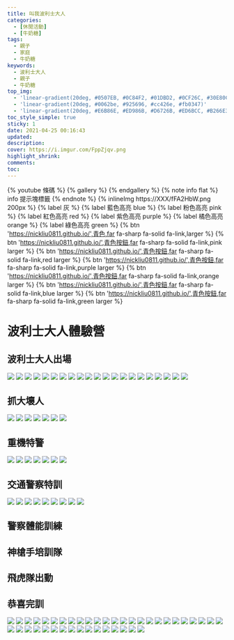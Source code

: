 ```yaml
---
title: 叫我波利士大人
categories:
  - [休閒活動]
  - [牛奶糖]
tags:
  - 親子
  - 家庭
  - 牛奶糖
keywords:
  - 波利士大人
  - 親子
  - 牛奶糖
top_img:
  - 'linear-gradient(20deg, #0507EB, #0C84F2, #01DBD2, #0CF26C, #30E80C)'
  - 'linear-gradient(20deg, #0062be, #925696, #cc426e, #fb0347)'
  - 'linear-gradient(20deg, #E6B86E, #ED986B, #D6726B, #ED6BCC, #B266E3)'
toc_style_simple: true
sticky: 1
date: 2021-04-25 00:16:43
updated:
description:
cover: https://i.imgur.com/FppZjqv.png
highlight_shrink:
comments:
toc:
---
```


{% youtube 條碼 %}
{% gallery %}
{% endgallery %}
{% note info flat %}
info 提示塊標籤
{% endnote %}
{% inlineImg https://XXX/fFA2HbW.png 200px %}
{% label 灰 %}
{% label 藍色高亮 blue %}
{% label 粉色高亮 pink %}
{% label 紅色高亮 red %}
{% label 紫色高亮 purple %}
{% label 橘色高亮 orange %}
{% label 綠色高亮 green %}
{% btn 'https://nickliu0811.github.io/',青色,far fa-sharp fa-solid fa-link,larger %}
{% btn 'https://nickliu0811.github.io/',青色按鈕,far fa-sharp fa-solid fa-link,pink larger %}
{% btn 'https://nickliu0811.github.io/',青色按鈕,far fa-sharp fa-solid fa-link,red larger %}
{% btn 'https://nickliu0811.github.io/',青色按鈕,far fa-sharp fa-solid fa-link,purple larger %}
{% btn 'https://nickliu0811.github.io/',青色按鈕,far fa-sharp fa-solid fa-link,orange larger %}
{% btn 'https://nickliu0811.github.io/',青色按鈕,far fa-sharp fa-solid fa-link,blue larger %}
{% btn 'https://nickliu0811.github.io/',青色按鈕,far fa-sharp fa-solid fa-link,green larger %}

# 波利士大人體驗營

## 波利士大人出場
![](https://lh3.googleusercontent.com/QdBSdA4YT5io3AyObSqxZyCJORDRlFT3eR6Mbfr6dkX7gWSmsvxyowR6XAEvB5TVqoCR7q0yni6IZX71SHStluQ94p1IwmJ3eyugh95q1g1IE7DCpDMjqutrYlC5Ch775-Kc2WWRcQ=w1920-h1080)
![](https://lh3.googleusercontent.com/DQWYeIzue_4k_hEU-L1YX_BaIsHSlBBZGYECpE8MsgPkdS2bl2sxyqRcnDpnZS0Tv00LYFso-vEyu0cMBQeoJlcLGpXkbFTKDfKqdXQ7G_BWB-QKzEMiqTzBAD5B4vYLTL0L05bfqQ=w1920-h1080)
![](https://lh3.googleusercontent.com/WGYt8HAg_LR6Vj56GblDtvxY-PusugEBvXPh-gYL4YcDIBvutWx1znlG5EQcHWQ7pVBrkCSPcrHgXaHLBtgFIvcevUwVtpfjPsPMIX0Mg-7vp_5fgeRkLNapEUmJ7pYxOVLIy-MMbw=w1920-h1080)
![](https://lh3.googleusercontent.com/KPU2eG9dwKMtYbFTtJBY7qlLddzCwvs-FkBzS50r_eo8hyUzDFychTijgcpdfqeLCOwUCLnP7IfW96Quqn2J7VLn--vQi3Tje-vi1mb6EXS-cZdb2yf5lZgZquopI6mlEjlxwaNSdg=w1920-h1080)
![](https://lh3.googleusercontent.com/ETKk8S7EHNX7_9dKcAZfJFEmdEm1ZH6-gVUDlOYyA7MmE6DXP41pVib1ad90Wkm1zQHogXa44sWzKOqMaGKbKC_WT-q_qr4B4IW-XrD7kT0c6pvs4WnO6bVnNzqwLLQsQMgfe7OB-Q=w1920-h1080)
![](https://lh3.googleusercontent.com/eYfGUsadwAnur8vX8z6gDXday0ojBzVLnEwO37u-50yTMH71wHKMzAxOGKe367zK7QpXvHML1nTo5861CADO-nHxrbXB_6ZRvA5mNAO5x2fD5WNYe6qYRSoewstw6swubZHFS7WmKQ=w1920-h1080)
![](https://lh3.googleusercontent.com/X_Z5aSfyygxCn622GJi3CcV7G10-3LbN2E48bhV-JsyUJ6WDudgWQPhoMTG7RyulBLJ9pRHOsz8Nl4OAP5qrl1W1JNiPQbBcM5AnLCtRMNVGSwmMZK6aIwIgxzzXr759yTJzlc1yGw=w1920-h1080)
![](https://lh3.googleusercontent.com/IdirYoHwCi5pnRiy1pqSElmPdCGf1H8L5LXA_rOwWPW24E5iKBo9yumEmkb_z2UW0Ol6RYBLB4ZtAFdgaRngmFjxiA4PM4lQooTXDoVHh7mK5cU5h2UObcxCMsqiQYIWSTJA7-H-uA=w1920-h1080)
![](https://lh3.googleusercontent.com/Nfl3UgvogRMqrBjeFjWZbuNpRFz7BiFKma-38pKOcjgVt7BwOfeuQDXMxluvL5LiOAe4GB-CtxRrV6ZeVrsNLdUsVbREt1yHLXkJJny51wsgcxBP48uZnoK89Mn4-5_dC5OvdACgMg=w1920-h1080)
![](https://lh3.googleusercontent.com/edlOVHMWLhObzGmKsH_obi4ZchZupOSQwVvEjv44VODOVU6OQ5ou0-xxe7JynRfJhn4XrlHcObxnnuQnQpl7eXcFOaOwHk6rtpOoFKm2XltwIIeNqS9CO0nd-nsL0VbIHV4xZeXmXA=w1920-h1080)
![](https://lh3.googleusercontent.com/GNMn8RT5CeopfirDkqCDrUtORv29xTB2CvO0x9abkne5WP6eDpFayi9EdZWPQ0g0xn2k4NjQbW3xP1oTkdvjtFwfSzCnHzFSI_B2bGY-IZaQLp76yGwkdOUg56vKmldp-UL1Wev7xw=w1920-h1080)
![](https://lh3.googleusercontent.com/U3tAsDGTo4kGNEx-96_bG-v6DitSU_iGRcZchtzq8GXGs47BiHF9MTsm0bNeenxyXSxphGEVCyJw30xK_8ZkCfE03K1HnAjSA0It11dGVvSVyJK5HcXZAKfqriodDdg0CknWgdAArg=w1920-h1080)
![](https://lh3.googleusercontent.com/IQf3Qd1IT1lXSzq4SLKGBG81jLdnHAYuAYx00623F2OcChPZ6QmEz0VebZcr-mfo2tZZrykFnmAtfiCRENF77uX16D5at2OeCMIDZKzerHdvsGYZal_J-ez0F9VxaxMWToSsoR2d_g=w1920-h1080)
![](https://lh3.googleusercontent.com/ARYvtlTLDfO9gZwnohqRoxR2Xoi93xzJqouH_d02j9WXlqPXUSYZLrV3TBijO7cw37ZrBnQJnFo7OltXBXCzg11V7szt2DXoQ5nPaogNIq2-gxho199L8NDozdfrYrexJQTo4iXjJw=w1920-h1080)
![](https://lh3.googleusercontent.com/HaWOA_-OUl9AJxZHAFEfYVnGNHi2nezRBTZCynArzeomg0LpSnHFxk89iNAEP8RzD_GIq-I1Ytg0HTtgGxCzGFmc4SU-Vvqv35Su6YJmlbvQWwHjrSm44YDf_S1xuMDm-cUGNeAGWQ=w1920-h1080)
![](https://lh3.googleusercontent.com/QFCJsbXrIqC0cIqpObLAJxFCkC11l8WIiGN5T3pBSECPZ2ek_BnDNS4fc7tuaWOELwpeQ1BKQ-qW1gr3u_RWTBRZC6l-VefvwQO-sHXw_MEjAtskGn3-zv9kTxiAyk_B9QmsaCuuEw=w1920-h1080)
![](https://lh3.googleusercontent.com/3BFhzoWU3HmYUv6HL9e3LKmZxjPk41JEjuSJBKdG2dg5p8ptsBzwPDmacQdX9PYK7z2qGTUYt-BeO6nsFggdZaIfzm1-ls0QEFC9NS_3wvX9xyydNP3YyEeDqdKqx0DkgB-uirJLeA=w1920-h1080)
![](https://lh3.googleusercontent.com/s3muVIjsmUx7fXGnu1-x0mhMs6dnT0J5opG62qT2i2X0n28kUl0YqvNKIeuu7tLh2h-f4CMIeh04vtesvsmgM4SllaGDNFWDdFB1LhJgklSZWBjbKabc2HXgzWuTAqilS4Zdarzudg=w1920-h1080)
![](https://lh3.googleusercontent.com/_FFfMDl3X9UxSXb5jUJ6X_kgPNArKxK-Pa590MYixGqNuxAcuAwAV20FtqCtQTPb9-x3AbEwM7hEzaUnUPOWhOfZhARbU-DGWWMUEfmFOQUGjO0qLFv-8TQhTDmQM6k9d4_CtGlzBw=w1920-h1080)
![](https://lh3.googleusercontent.com/HI1R0EMvbdy0LAl0DOjkqnQesiIwNSZ53Oi4EhGFyQNW10A2wyN79j_LnU3Vusw8rOtS1_1z7ENE73TZuYLkPQujgkUoQfu_B0B-uL-YROJMMcHhez9zJ8sddWaRrnZKdHBXNaha-A=w1920-h1080)
![](https://lh3.googleusercontent.com/M8YA4D84zXqxgnR17Y7HoNheC5H5LXtgDExGiAmoSJeXHTC_7qKKGhCaoWR_88kMmEXNMkMF89Gp5ZikHD39AqYWucQNU2elUmM1TFO9auM2XqUL17BPighlfKr7d6FuPAP6HnWwnw=w1920-h1080)



## 抓大壞人
![](https://lh3.googleusercontent.com/0EXT9N0A9G6qzHJQaeCRoe3B5QvliFVtLR1rxS4-GstL8b0L915ABpth4Dxbeh7jiNcW6BesTgZ6ZSHCMA_5EM4ZB_hhLQZoKUbgUH063Vr0DcTOwAOAofqkrqNf_XHHLpk4CG9YmA=w1920-h1080)
![](https://lh3.googleusercontent.com/lKg3UrC3uhs1qJ-rKZ7kfQpXDpwJcQjYTorG9weQKpONdTh6eoauDc4HmoDC9JPdcq5guFUcPXz9u2oSWqXIlBASwr-NQxVvqbLjoRR9kSwlNd17b4H_jUrVKq_azccZIYr4oR6unA=w1920-h1080)
![](https://lh3.googleusercontent.com/zxK5KxvRro6GUkWHsvQirF3ow7Rg84Dy2vy-_9CZLOQd__jU2Bp02gK1Vw2lyfx-e-_jMEmX28W5o8cFLF2TDYJ_e9Dd-CYwXWAm61sFRy-177aAmi83rvuC8_MVYOC5NJjI0wHQ0g=w1920-h1080)
![](https://lh3.googleusercontent.com/fmcnydqAEwOl6RhENCXzdTHZXMdftM4-D0msY8DNiaieUHiJZtt1WVBFOWZPOL1Y9skEA2oZzdfVS_3yC3VQotpXLeTrmXm6buinmItc-sDyoEjczyWQkFsia8lvYbAaiFUrdHmFHA=w1920-h1080)
![](https://lh3.googleusercontent.com/ynWoIDSZFcxtzFzZW1kfe05s-CQ5wFLZj1Tfa7DWCTCdxkDSuwXqPdcsu9W5mKH_-KDiacgan4vAV8Rw-DpmAmdJCHNF1V5e1JqCroyMrMHic_YTneHNOeTIr327Q1m0b7dm5hLtog=w1920-h1080)
![](https://lh3.googleusercontent.com/pwT6BOq_BDs34zTPuKbDqymVCbGMmFwBQO4oP0LSqVkceDDzsNmQYnX3gTQILcvgjeZpnZnfL3ecNK6J9NxBkd6ILgBdvb3HS7lpT4AbG9StNydwH0LahsJ9dlZh0j8tA1YgbSDQhw=w1920-h1080)
![](https://lh3.googleusercontent.com/LsxO2xLqAHbEgFkGQCfZ6xE8Djwnn7Uo2NiqSepcMb8N8FMkeBevMfYQdJAkftjYuzlrD698RCDqc7ExZNvGLG2mQ-tFPO9sro4kE6SHJtUqWIGv5c_Ubk8iYLm2rOqKRPS8okvg9w=w1920-h1080)


## 重機特警
![](https://lh3.googleusercontent.com/DTx_VNCqjW4urJRnylZ6rM0O1GmF1OZ848_BI8l0opCPiS_ZWuVANqehp5hdwU2OE-L3vRtaDCu9HI9XbRJF2yYFvEYRB7Lp0ITobMI11qEj6vKmJXq8hEA5PCwr_c-vboBZ9mL9Mw=w1920-h1080)
![](https://lh3.googleusercontent.com/39Mw870iga22GiXyleUOfvocom04ymS21S6lrqyGRS7KL1hkmEfbDML9XGNYjg-h2D8rRDkFCNdVNATVkasvxhGtPSO6CSOFTMHHFw8LpPBzYvghR0-3yS4Cbv-c02aB67cDc4icbQ=w1920-h1080)
![](https://lh3.googleusercontent.com/79Y-nBHjixt-38PQz8VnewOIXMh37QwyotFSlkzFSue20vWTM9JhfYb_5qoPX2UlZDK4lELlnvCtUQufXKzVMxIDg4EiIJ0WZnIX9x26NfowsQqNsZEP742eXunO6dZVTU3QggLquA=w1920-h1080)
![](https://lh3.googleusercontent.com/mEbm2IOPY97bcf_aI3JC2EeI2kDvumlu9-LdEZJjP9GCV-eNfTh4BxwPS-mvQuEixtL1SJu-0jRVr2CGmPt3yXkRQ9LM9jWOR-CjOkBtZtqwwEdtUqQ8jkXGGBUIsqKzfDX7S09bGA=w1920-h1080)
![](https://lh3.googleusercontent.com/FHs4U9YMBYJ_oYuGG9alV5elqGNlV5HfsbpDFCJvML6PTl2MwdZJLMqI1cp0AVHdhDnW502hHiJhDk0NcoRf14DMq1cNfsK08QEldoK-Kr_63HIUg1WPxqaCGnXnm24xsQ1pvGdNsQ=w1920-h1080)
![](https://lh3.googleusercontent.com/w5_t0Jqf76y4ByvZ7xYWPthKvCACP4Ac4PECXv25maqGTbrczurnBvofVuvo8GaxcwgYdbMvG9kwvfH72rGJmn5gMzugBU4N8ourcjqMyqEWm5XSPDfs5Cuo6NME6grUDKbt60ms7g=w1920-h1080)
![](https://lh3.googleusercontent.com/lkcabl5XM8aQu-I2LMNzBfyG3oO5tWd0pvYx0rWEUoIgXUL5gao7-V5B2B-HKZw-E1B15zz1tnI1RQBsaXv_cftkzgpD-RtX4fGr4rlL389jgHvGpC58GEYA2R0d9XKiJtebsEE1qg=w1920-h1080)

## 交通警察特訓
![](https://lh3.googleusercontent.com/giJdM6wQVLgJyJx-9vw8Dc0SSYV8ITHSGV0f5w3TxhhFx-xlhUr9Ze3BulYrOZDx67GKMqSlipEKvAof9uZa7m9GH6fkCoePfKDQh8J4a4mg3lfUnLHUGFsMemnsbDsZq6zHwonbXA=w1920-h1080)
![](https://lh3.googleusercontent.com/NNyOaQoqgg-fTnVkJLMBgfxiSw0_xh3b2xSppqG_7aEQAamwINAt_oDyvM0DghllELI3A5XoS-9519zbY4nPktWlMvyYEluWqDctLAIXMc7E4LFZEz6bzIHtq9wnrRegjAGWePHL2A=w1920-h1080)
![](https://lh3.googleusercontent.com/WnaBO-UrKyxry3cCol0wxGzyF8YaBvQeDp02N_PgH60bljE1tcoqYmd6NsxqO4O0u9Yi-obzCR8pERJIjLsG7EQX1P5H6el3RXhiPHPirWYv7U8n_3wlMBBlTvQ4I2KJki5Z8Y8fmQ=w1920-h1080)
![](https://lh3.googleusercontent.com/EPQcyrxkN3PPPk_sbpkkaDKoq3fxG41DDvZliMHihCZec2GMNh7ZyhTUAnqyiTYybY0t5YLIF42m_4D_6Zj4sLH8RDMce1l-jGEOnK4W8UL9PaNNnWpzCJj4hOl2a6K-f_IyJ4Fc3w=w1920-h1080)
![](https://lh3.googleusercontent.com/vQCYPDx05PomYUI_6JU_h_pPJRIjXtZql5b0wAIa6RC_qHgSCw_odygaG9UFN8N4hVl3aRwGpqTozM9r3rZ_2KWsrBU8tbdCXNQOU69SSibYMweKxyp2HKCM9o4-eYoljnF35qQS3g=w1920-h1080)
![](https://lh3.googleusercontent.com/BtGghgl99SrKqegTXBZiM78QUAvnM8YBGlfQrG8ytB1bO3D9rN_Xm9Ll6MgG1ORl8irfaFScIMiITCXkxKiEYej2G3EdMpUfk-cA6FogIN54JC7w_203OcrCEJz-u4bvAhdU7d8peg=w1920-h1080)
![](https://lh3.googleusercontent.com/BYFXjAjRf4zvXp0ITPxnMLic7C5Ab-4gA1f3X3MskvXDk87MZXChGrqVaumBwyDMSQ4MRw7poeCdH6M9MTj8672lFvVG-uvRhnkRefiKprFHgJ-b6_LRsh9yvWDKsBT05yv8wdJL9g=w1920-h1080)
![](https://lh3.googleusercontent.com/foJRFGVSGArf93SHi5AxvTOnjMUMW0f82FTkUtx4wG93GBK1lOMA-rlqt2XXfh2mi3sDiXCOnny_68IxsJpiMknn1j3Ddr4y2n4b7YGcLENxvBstpVf0Cvrqm2kxUN73xvsH75umZQ=w1920-h1080)
![](https://lh3.googleusercontent.com/5UK4mBf4BuWKZdIlvh9uXZvqwHS5kQqylp_QT2EiToQYbZ6YhSZOax8hZTDxkXS0HRMiN7OMA5t7-esoyUaMxrwlnOmVMyCPIhJcO3MPB3rpte_dioJlGxnNeFFtgqjdhdEKNXVTGA=w1920-h1080)

## 警察體能訓練

## 神槍手培訓隊

## 飛虎隊出動

## 恭喜完訓

![](https://lh3.googleusercontent.com/T0a5HUUZMiT3EdEEr3zWt6Wol8N-KtNK37X3OWbDAVHnqpeKt2HMaNNqBN3TLeXOHHmHy1CMcaGpoUoEoAfC20UztOi3TiO7Nmg08AcYt33ls9Q-VM3hrCJ_9t_xjpyAY5lIhOLBWA=w1920-h1080)
![](https://lh3.googleusercontent.com/iCvOqcLTMZDnE5XQn-nUbmA_lzt7D3AirnIyp6bbybJz7SYtA8ObH9dx1eMHh-GNmGEhGnXRYOqElG7FjqAzpA8Zb7u66-WdleNxp85kaD8EPufn8fTnhM98T_azn5xSsFZyEeW1cA=w1920-h1080)
![](https://lh3.googleusercontent.com/O5D0-4u3aSIOARfgwLR_hob727yznNG375IpbfKZ7uLih2yYquUVCWSvXeuVKStJVdT8AVzkq7vjKj4ZUwSsmqRoWaBwrMfFi9G20_U8BocwzmnM_vh09ZqzBG4D9UrOBPV5Wm_o8w=w1920-h1080)
![](https://lh3.googleusercontent.com/M52WnTGJBb_EgLSU3aajC1cmovWyGLWx--dBmr1rldN7r0ZFArDqYzlCNNs26f3NojIplBEULvEZfwaM-ZdZtxYjiBPSsVzfRtjj1jo7tuYXLADF5AaX7juQ8g9fN66b9IyAbxg9UQ=w1920-h1080)
![](https://lh3.googleusercontent.com/LtlUW978JuRZQ5Y_Bb-nEIsRe3yhilO4CtFfQigIITDcOPIyBuroAg9Roylgmpc5NdS858pSJkiV8c10RkCV9oh1kHa94IlDqoZnnoGBAiXQatNp5v1ARcNmAHdW3SbYr2lI26G3FQ=w1920-h1080)
![](https://lh3.googleusercontent.com/lSu0zdqiSf4z7VHv0FoC6V05V9VGwsN-49XxS5uDfaLJ4zSJlSJrNedNFss3qb1-cnR-wdf7kuVuJG9cW09TEVjxUFO3GVWbXcUD9zNuMYZY7m1wocH1bm_EL5xEBjEY49uRNMP-cw=w1920-h1080)
![](https://lh3.googleusercontent.com/h2O8qsSGqCbDk4LA1BxcH83gwPPacaYcLcSTXHk3mR3osDRxj5_Mwj9Yr5DzjS1QIOhlsTGEwC8MAinjXEnSlckj0o6CQSOt4GkY3NTGBOXsnmcX-VOPGYdasB8aBJWVxoTN-offUQ=w1920-h1080)
![](https://lh3.googleusercontent.com/nOKMKJRdDFK4WLEXAZzjolE7n9Iu2RO9xDeetL_ARoLE_rCd8sQieDIFYHqC6hwdwA2z7oO898Sgwdgz_xv4wMnqRyUZwwn66Q4OudWJDKvgw3h3vECbSaC0aUO8biOCgtc_xdoU_g=w1920-h1080)
![](https://lh3.googleusercontent.com/l3Z_8uCQZyhUoosXy5Un9x9omO3Dsewhd5C48-CAYxiI4d-SBUzDEM782o5Emb0pxMyZH-B7M4TFXmpgZ683Sh5G8Q3RzCfnSJcDzFQhgZnMYmAe_qYyCJcJRxHyUVNu5ziuxIpqAQ=w1920-h1080)
![](https://lh3.googleusercontent.com/Sa12HyrQPczWshcrYvqLFNMff3DUz570d8YQwyVnizumUEnoC0YzfstslKfr47W7Eiixm5MjaMaTbi21l0C1acRxaFtJ1Rrc2xzX0Ac-lizKvtUZskxBy0e44nGJnuREEvUW8x1jbA=w1920-h1080)
![](https://lh3.googleusercontent.com/OZXtJQhm1z8CHotB2BHSERKDSl3PNcBws_Aw7xJXB8f07R9vrK9-L6z3ibzxq3JNxoKYR2fTn2xKXTg66fAPTdA3dRVYH4GUBuu3RBEiFs69sVlZS4it3bdkBUe6yl_J_YwFqjRmpQ=w1920-h1080)
![](https://lh3.googleusercontent.com/y55nFVsnellgkBKB6N2tMjDajXGYn_Y6j5vHJolf7x-VZhqJPyMsD__w-3Zfo4sI2z7xMbRcQ6FXvmBpFfoqEQwmDFPuUvrPpoizrg8th9w1dh_vV5Eg5GS4kZxdUwFSazgGwmabfA=w1920-h1080)
![](https://lh3.googleusercontent.com/X8XB4_DdE4XwsNIbHA7v4Q9dWvYse4rQYAWMhZkihD9CAL5WbH7Isbu9v8n7wXa-96nhb69B-eEuF1Kheaa1ZDt3Gk2NJ02LsQPU__HfVfauCGm_7Xmfi0TShrR--QmgSkSuByGyKw=w1920-h1080)
![](https://lh3.googleusercontent.com/xrpvVCXv-UKXX5eiz-SOvUS7mkpGpteqNZew7TVUVj7DMICAKcvWnR0EYBNd802p31O8bC0OoW3N4auZJpimbCd3W3W4qlDt2cTRM9A6NJVO-5EOGmgCDQ9a_Pw8FUU_Qog2PopHkg=w1920-h1080)
![](https://lh3.googleusercontent.com/xDtvHQ9EGrcz6hONQmXLvpxXZ53RiXsSiUbQjJRCgg1YTiOLHtvBFaxmyzOxOB5dLy9U9CgTxFt9hNDgVi9qaMg6VP4ANOXlJfp1Tgt_e03y8Co_-qXx2TMnCv0uUSmAZHemNP8KgA=w1920-h1080)
![](https://lh3.googleusercontent.com/COeiii9Q69HiFynBPvTYRGIyn72Hqa5uR1j3t6dggfH4ajfDGzjovUNWavTZzjrG9kassjY5tKrTlBVb1_UQF1x-mPLbnrrD9UvfAZiFaaJG7YLtlyd8aoN9-lKl8UudcH2urj7kkg=w1920-h1080)
![](https://lh3.googleusercontent.com/z-4BjIk5nB38235zp7xAf3h-9rwNKo3vj6SZ5HVTpK3Prk32omtc0CTw10HfXFKdaF8M5bQQv-a-nY0-qcKSfE8ZaqEfLcm5nE6E-fpLnmU8D8r-E51au504ZfuxWHlEzT9bU9I1vw=w1920-h1080)
![](https://lh3.googleusercontent.com/mMbLQM-d1lbUdIRdLozD7XMALLpKOgoRQkRnO3pQMJ9AGc3QZU-EsJrrG0KPcG6Kc-uq63Z_2HDFGDn_cIKxyy7OpH67LGrwtNV3zilrlIpNjyBYXNRFxJ0ypXJP1wKPfmpz_RfKDw=w1920-h1080)
![](https://lh3.googleusercontent.com/aMGWDnzxqLmGJvKNIzzLxNw7c1ucIi1rTwaox5SixCPtSmN5WVckoL-3_RMYZffpJYgltEilSLeWzWZVZ3iEnGEnhCrIyPF54gKTCdFAEWqWvX4Bk0smX4N7-rAp2hcscj4tCeMh-w=w1920-h1080)
![](https://lh3.googleusercontent.com/XGTWtiA-O_ni4WTtT7XM2DP2BqpYAf3oerGrCH1C1WynTXM8mSwIKg2v4b7lPwAgX_tfhY_JDboAJ6Nkf4D8iFlbKRAt17T_TRtMGPOfaBoam5_VTMmqjBJUtRDxVerwQ7gIlyr1lg=w1920-h1080)
![](https://lh3.googleusercontent.com/5fyBdz7_cM4kl9ZtNeV5aGoHErXU0OmxPeEzLewZvSwvf-a1Shl_E6DIswe3JblqyKvXtUPZK-CIZy-DWqscZ7jJGHZIg_CAxVd3Q5xhsXg728GUtfAEk9q8TW-g3BWOLcxKiTjU0g=w1920-h1080)
![](https://lh3.googleusercontent.com/xlIE2d9rEqgoe1iWEXKl2Gz2rmW41-pQXeUKJH1zf0kSacWsymwOFz11u1Y805eufF8mzFAkTcOqCLioCYsZ1i4BFL6OEOcsAzQf4Ynp3jf9V6onVpMDmQ9YQ6ojkderHgRB1ErOGw=w1920-h1080)
![](https://lh3.googleusercontent.com/Qz8ZcGdHYaybbG3c74UeVnjR7u_VfCYizk6DX-pOuNO233sWD69VPPzd-wiuVJAgdig8_ZHtjkjuIVNOw1VcPPksA7UJh8pg3rG-3lJbpLCilaMVV88o7rjquc9iUkj2JrvfEKWIgQ=w1920-h1080)
![](https://lh3.googleusercontent.com/ypSvst_Cg5yJyh8XhfeLDXSgGaUKk-KipiHvjc-EpuPO8JwBQy5QRhgH6EdIw3IlgRuDGIiW_kzBMBSBEjr57RB1_Ejy1Apiz-K9VlLkInfZHFWsmLpNSGn73yIOGOjpfna5WC9NEA=w1920-h1080)
![](https://lh3.googleusercontent.com/hM2dCPL4JNpbxOBfsZ0T8u2oD09Pvpp7-Gn0uCzjQ7DWTA0lUjmKXwZE2M3DNhKL2cdXenXvga1krzeAbPUQLXv7Oh4Xc39X2VVucLcCiKcMPtyCTF5FtuifY6UL_vm6RXXrzxNWRg=w1920-h1080)
![](https://lh3.googleusercontent.com/f2qRsOHS9bzmGY3zFpkeO27EzoIugsFXUSJeNWN8VwTdyvNKnvPVXSx0oYt4ly8NKSQTSwZ_rZ5WdutHZl-PzARmpshiOLpW_5aDmSzil6d9hAJXZJtuBqI5ZMgukgFh40IWHppEhw=w1920-h1080)
![](https://lh3.googleusercontent.com/no5x_U8Jr0jOkxmvYhnm75S-D9hZEJKSkcyL79exgUW73xuPWPreTeWmrtEhz1d84FdPUzovzLFZVERgaWTML8A5EGpYVUUk-nxMsHozCmgbNa4t9-NH_xCLAuA4MChJ5x_ejNTpoA=w1920-h1080)
![](https://lh3.googleusercontent.com/RRzBTRN_Dj2bCjg560uP2UiZi2tr438mIoZuNHw8xztirT9PdjTpoDoiw3CG2plTIOTGVBy2ot09Fq6jZqR2ImiUMJi0bYVYm2wJbeASVQ_zWTwD3gVb1LZRVn60X16aD5YxxRMWEQ=w1920-h1080)
![](https://lh3.googleusercontent.com/CBQPxPJT6cyrBT8v5pWmUplsGnUgdNu39aScrKinsygaoqOTGqJhnE0HgY0_I2nhNgYv0MsURukXGagCGYhEB_fWizcQxU-561hXeYLedmPfb1HojPx7P8jrqJF_A6_gf5JF7IFh7Q=w1920-h1080)
![](https://lh3.googleusercontent.com/qBVVtmJ8woB1K1RTT7YI1F8RG7F6Zl7QiXG5UzOLa6sW70QL1bFUY2epxuI8tbId50qRvSXRNyn44RjuhOHaxbCkqTPHzG4pnS09uB14BQe2lcu1ymSqt_-KB-o9zDLTQ3gOBsAEdw=w1920-h1080)
![](https://lh3.googleusercontent.com/ti0iXP3mz_XtgNC49N6fdDjN_g-_U9wmzKyT654nKr1zpwBqL48mXWtWwcEh_r824jL1NHruZwn-M3FLQlDZ39ONcwZa5kMiiGsE62NG8GJL73chbqWVb36vstsBNWjEdo9HeVS7WA=w1920-h1080)
![](https://lh3.googleusercontent.com/MN1IkTYI35joWI0cocNoE99tKY45yQ5FI08D7_XFry-UM3u8ZH2_obG7TQWrNxBMBZTIVvzDrJTxOHkMk-Eq_ldmfF7n4S4ViZHo9kNXua5y6mgXgEjIEBKLIzsg1aodnkOjvs9Zng=w1920-h1080)
![](https://lh3.googleusercontent.com/BOEV76_4aUpwPFox5-3ki41ViBT0gr9hzAweDyMya2gli09U227Iev0qr7Lawc68HtsGcNsGCqxlSsAeF2rcAPwyJ560qCjSrqcEDy44riD2-CcTQfrmtLJ2jFaiLme6K9ZrjN-2mQ=w1920-h1080)
![](https://lh3.googleusercontent.com/bQjMo4fa8Mxkn_tJjDfCZ6yJHvrCE0JLvE_6IVbNyC9Ew72kLKqAXdpBwLFF72LgX9CB4F17rqgsSqsTgPa2F7hniKxADgEh0KBvCgWC5DQ0CgOkpOgEvbWhx0jVc8EImLh9_7ecZg=w1920-h1080)
![](https://lh3.googleusercontent.com/XKqnm-W4tFdiDGn1C1ES_UKnsdhB6q-6kKvV1IkKzQ42Ok-dPKrR_FE4RUoMVNxDuA_rvnJS_Px51Gk5KaWNlSYszIsNYkhSDu3NsbhqIBMGQm2qslLNr5GwWlBZ0ihPylL6hV6qvA=w1920-h1080)
![](https://lh3.googleusercontent.com/dc3gRMwEuObWUae4qbavopPcJUTeNz9HnpNJzMyOMYsfbFwck1c26LDqcufkYuPKFCo6fuLtZMsjjPj0FH5yIv4jS4AetdnAPIroENa-RadULN6VKUOaP1U8keh0QUprULFZf96ykw=w1920-h1080)
![](https://lh3.googleusercontent.com/QBcR1QT6BZrLIEIyhHDupiR-rKrdHORYAVoEq8QF2WAR1n0NtbHc8W8Gb6uJsNLZSCvgFmQTcA2gxE88EX0eEyiu7ORkitx6n_1WV2IWpsYwVxJw-gDq_R-jcJMj9hQbvSNwysZ2BQ=w1920-h1080)
![](https://lh3.googleusercontent.com/LS8blX_SEstmuGurrNa7ahWviCI2muLpPZ7tZvaubBIwbMYLRe_dI49KHtaKI1XeTONrkgTCvqfT0hCBhcpqdy7NM7p2HSbitD51uUs4e63R03NAVfFtQpyfrTDL7CEjyPOK8NPYVg=w1920-h1080)
![](https://lh3.googleusercontent.com/FWfg0KMZlHrkpjfTegd9lMTBov5xqzwkJxfFeHuS1PnrPL_8Ev2xqhBfpbhrSs4CNdXajmlY-V5xHLr5-geqUJEn0eJ9riYB7PEl4RSrvSECXdnJ7FBQMDjNXLlyyCl5MgtdOmBvKQ=w1920-h1080)
![](https://lh3.googleusercontent.com/WVmJ01iIWX7acq8ip9hIMSlCs6-4riGvp_HkQmPIzB8uQ5srB9xoo2X3GBAWy6fm2y-oDC7ALc0f1QoaU9wBNPMOPp_DbBxPJs5uZ7zCg7y9O1-0D2l6HYBOLiR876m0DZl6_0BEtw=w1920-h1080)
![](https://lh3.googleusercontent.com/h9wo-jdghFACa2Vxw-6VriijTHgDWQ4qOaHmkVDk3ePwL-vbiUMUKqL7DKNUs5HVA5LHIhynncz80mNABdDzoFEMz8hFY2GyP4SiUIn36J5Ic6kLo2UJvdw_tWMf9pX9Dwy22yrgdw=w1920-h1080)

